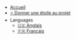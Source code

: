 * [Accueil](/translations/fr/)
* [⭐ Donner une étoile au projet](https://github.com/open-sauced/intro)
* Languages
    * [:us: Anglais ](/)
    * [:fr: Français ](../../translations/fr/)
